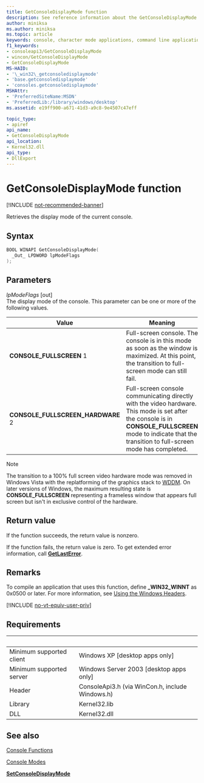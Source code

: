 ```yaml
---
title: GetConsoleDisplayMode function
description: See reference information about the GetConsoleDisplayMode function, which retrieves the display mode of the current console.
author: miniksa
ms.author: miniksa
ms.topic: article
keywords: console, character mode applications, command line applications, terminal applications, console api
f1_keywords:
- consoleapi3/GetConsoleDisplayMode
- wincon/GetConsoleDisplayMode
- GetConsoleDisplayMode
MS-HAID:
- '\_win32\_getconsoledisplaymode'
- 'base.getconsoledisplaymode'
- 'consoles.getconsoledisplaymode'
MSHAttr:
- 'PreferredSiteName:MSDN'
- 'PreferredLib:/library/windows/desktop'
ms.assetid: e19ff900-a671-41d3-a9c8-9e4507c47eff

topic_type:
- apiref
api_name:
- GetConsoleDisplayMode
api_location:
- Kernel32.dll
api_type:
- DllExport
---
```


# GetConsoleDisplayMode function

[!INCLUDE [not-recommended-banner](./includes/not-recommended-banner.md)]

Retrieves the display mode of the current console.

## Syntax

```C
BOOL WINAPI GetConsoleDisplayMode(
  _Out_ LPDWORD lpModeFlags
);
```

## Parameters

*lpModeFlags* \[out\]  
The display mode of the console. This parameter can be one or more of the following values.

| Value | Meaning |
|-|-|
| **CONSOLE_FULLSCREEN** 1 | Full-screen console. The console is in this mode as soon as the window is maximized. At this point, the transition to full-screen mode can still fail. |
| **CONSOLE_FULLSCREEN_HARDWARE** 2 | Full-screen console communicating directly with the video hardware. This mode is set after the console is in **CONSOLE_FULLSCREEN** mode to indicate that the transition to full-screen mode has completed. |

> [!NOTE]
> The transition to a 100% full screen video hardware mode was removed in Windows Vista with the replatforming of the graphics stack to [WDDM](//windows-hardware/drivers/display/introduction-to-the-windows-vista-and-later-display-driver-model). On later versions of Windows, the maximum resulting state is **CONSOLE_FULLSCREEN** representing a frameless window that appears full screen but isn't in exclusive control of the hardware.

## Return value

If the function succeeds, the return value is nonzero.

If the function fails, the return value is zero. To get extended error information, call [**GetLastError**](/windows/win32/api/errhandlingapi/nf-errhandlingapi-getlasterror).

## Remarks

To compile an application that uses this function, define **\_WIN32\_WINNT** as 0x0500 or later. For more information, see [Using the Windows Headers](/windows/win32/winprog/using-the-windows-headers).

[!INCLUDE [no-vt-equiv-user-priv](./includes/no-vt-equiv-user-priv.md)]

## Requirements

| &nbsp; | &nbsp; |
|-|-|
| Minimum supported client | Windows XP \[desktop apps only\] |
| Minimum supported server | Windows Server 2003 \[desktop apps only\] |
| Header | ConsoleApi3.h (via WinCon.h, include Windows.h) |
| Library | Kernel32.lib |
| DLL | Kernel32.dll |

## See also

[Console Functions](console-functions.md)

[Console Modes](console-modes.md)

[**SetConsoleDisplayMode**](setconsoledisplaymode.md)